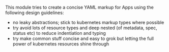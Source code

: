 This module tries to create a concise YAML markup for Apps using the following design guidelines:

* no leaky abstractions; stick to kubernetes markup types where possible
* try avoid lots of resource types and deep nested (of metadata, spec, status etc) to reduce indentiation and typing
* try make common stuff concise and easy to grok but letting the full power of kubernetes resources shine through